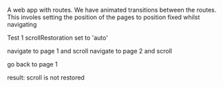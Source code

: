 A web app with routes. We have animated transitions between the routes. This involes setting the position of the pages to position fixed whilst navigating

Test 1
scrollRestoration set to 'auto'

navigate to page 1 and scroll
navigate to page 2 and scroll

go back to page 1

result: scroll is not restored


